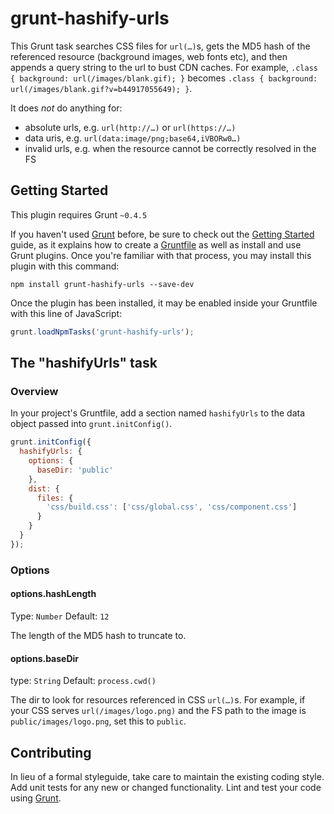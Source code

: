# grunt-hashify-urls

This Grunt task searches CSS files for `url(…)`s, gets the MD5 hash of the referenced resource (background images, web fonts etc), and then appends a query string to the url to bust CDN caches. For example, `.class { background: url(/images/blank.gif); }` becomes `.class { background: url(/images/blank.gif?v=b44917055649); }`.

It does _not_ do anything for:

- absolute urls, e.g. `url(http://…)` or `url(https://…)`
- data uris, e.g. `url(data:image/png;base64,iVBORw0…)`
- invalid urls, e.g. when the resource cannot be correctly resolved in the FS


## Getting Started
This plugin requires Grunt `~0.4.5`

If you haven't used [Grunt](http://gruntjs.com/) before, be sure to check out the [Getting Started](http://gruntjs.com/getting-started) guide, as it explains how to create a [Gruntfile](http://gruntjs.com/sample-gruntfile) as well as install and use Grunt plugins. Once you're familiar with that process, you may install this plugin with this command:

```shell
npm install grunt-hashify-urls --save-dev
```

Once the plugin has been installed, it may be enabled inside your Gruntfile with this line of JavaScript:

```js
grunt.loadNpmTasks('grunt-hashify-urls');
```


## The "hashifyUrls" task

### Overview
In your project's Gruntfile, add a section named `hashifyUrls` to the data object passed into `grunt.initConfig()`.

```javascript
grunt.initConfig({
  hashifyUrls: {
    options: {
      baseDir: 'public'
    },
    dist: {
      files: {
        'css/build.css': ['css/global.css', 'css/component.css']
      }
    }
  }
});
```


### Options

#### options.hashLength

Type: `Number`
Default: `12`

The length of the MD5 hash to truncate to.

#### options.baseDir

type: `String`
Default: `process.cwd()`

The dir to look for resources referenced in CSS `url(…)`s. For example, if your CSS serves `url(/images/logo.png)` and the FS path to the image is `public/images/logo.png`, set this to `public`.



## Contributing
In lieu of a formal styleguide, take care to maintain the existing coding style. Add unit tests for any new or changed functionality. Lint and test your code using [Grunt](http://gruntjs.com/).

